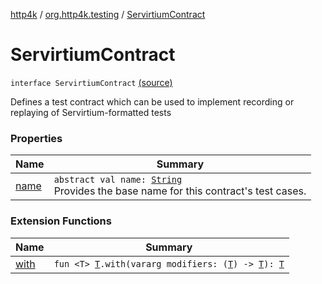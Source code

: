 [http4k](../../index.md) / [org.http4k.testing](../index.md) / [ServirtiumContract](./index.md)

# ServirtiumContract

`interface ServirtiumContract` [(source)](https://github.com/http4k/http4k/blob/master/http4k-incubator/src/main/kotlin/org/http4k/testing/ServirtiumContract.kt#L6)

Defines a test contract which can be used to implement recording or replaying of Servirtium-formatted tests

### Properties

| Name | Summary |
|---|---|
| [name](name.md) | `abstract val name: `[`String`](https://kotlinlang.org/api/latest/jvm/stdlib/kotlin/-string/index.html)<br>Provides the base name for this contract's test cases. |

### Extension Functions

| Name | Summary |
|---|---|
| [with](../../org.http4k.core/with.md) | `fun <T> `[`T`](../../org.http4k.core/with.md#T)`.with(vararg modifiers: (`[`T`](../../org.http4k.core/with.md#T)`) -> `[`T`](../../org.http4k.core/with.md#T)`): `[`T`](../../org.http4k.core/with.md#T) |
